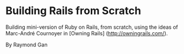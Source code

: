 # Building Rails from Scratch

Building mini-version of Ruby on Rails, from scratch, using the ideas of Marc-André Cournoyer in [Owning Rails] (http://owningrails.com/).

By Raymond Gan
